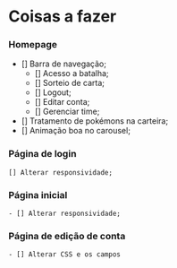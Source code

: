 # Coisas a fazer
### Homepage
- [] Barra de navegação;
    - [] Acesso a batalha;
    - [] Sorteio de carta;
    - [] Logout;
    - [] Editar conta;
    - [] Gerenciar time;
- [] Tratamento de pokémons na carteira;
- [] Animação boa no carousel;
### Página de login
    [] Alterar responsividade;
### Página inicial
    - [] Alterar responsividade;
### Página de edição de conta
    - [] Alterar CSS e os campos